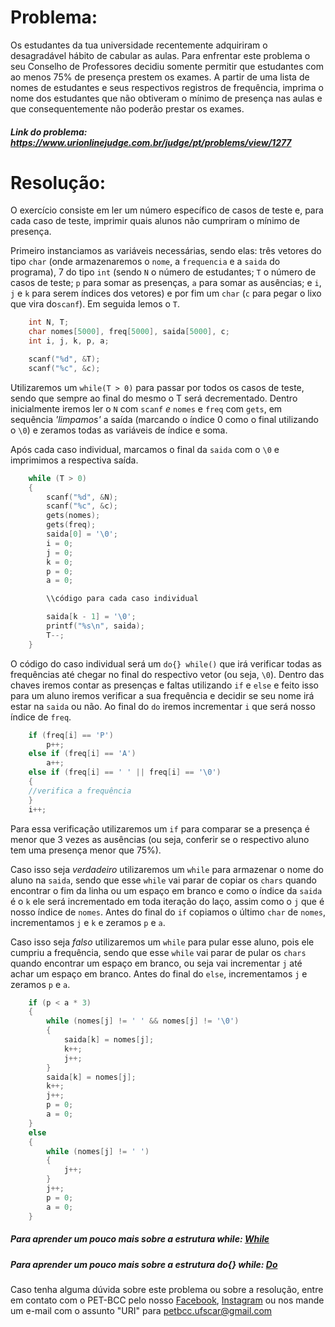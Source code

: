 # Problema:

Os estudantes da tua universidade recentemente adquiriram o desagradável hábito de cabular as aulas. Para enfrentar este problema o seu Conselho de Professores decidiu somente permitir que estudantes com ao menos 75% de presença prestem os exames. A partir de uma lista de nomes de estudantes e seus respectivos registros de frequência, imprima o nome dos estudantes que não obtiveram o mínimo de presença nas aulas e que consequentemente não poderão prestar os exames.

##### Link do problema: https://www.urionlinejudge.com.br/judge/pt/problems/view/1277
 
# Resolução:

O exercício consiste em ler um número específico de casos de teste e, para cada caso de teste, imprimir quais alunos não cumpriram o mínimo de presença.

Primeiro instanciamos as variáveis necessárias, sendo elas: três vetores do tipo `char` (onde armazenaremos o `nome`, a `frequencia` e a `saida` do programa), 7 do tipo `int` (sendo `N` o número de estudantes; `T` o número de casos de teste; `p` para somar as presenças, `a` para somar as ausências; e `i`, `j` e `k` para serem índices dos vetores) e por fim um `char` (`c` para pegar o lixo que vira do`scanf`). Em seguida lemos o `T`.

```c
    int N, T;
    char nomes[5000], freq[5000], saida[5000], c;
    int i, j, k, p, a;

    scanf("%d", &T);
    scanf("%c", &c);
```

Utilizaremos um `while(T > 0)` para passar por todos os casos de teste, sendo que sempre ao final do mesmo o T será decrementado. Dentro inicialmente iremos ler o `N` com `scanf` _e_ `nomes` e `freq` com `gets`, em sequência _'limpamos'_ a saída (marcando o índice 0 como o final utilizando o `\0`) e zeramos todas as variáveis de índice e soma.

Após cada caso individual, marcamos o final da `saida` com o `\0` e imprimimos a respectiva saída.

```c
    while (T > 0)
    {
        scanf("%d", &N);
        scanf("%c", &c);
        gets(nomes);
        gets(freq);
        saida[0] = '\0';
        i = 0;
        j = 0;
        k = 0;
        p = 0;
        a = 0;

        \\código para cada caso individual

        saida[k - 1] = '\0';
        printf("%s\n", saida);
        T--;
    }
```

O código do caso individual será um `do{} while()` que irá verificar todas as frequências até chegar no final do respectivo vetor (ou seja, `\0`). Dentro das chaves iremos contar as presenças e faltas utilizando `if` e `else` e feito isso para um aluno iremos verificar a sua frequência e decidir se seu nome irá estar na `saida` ou não. Ao final do `do` iremos incrementar `i` que será nosso índice de `freq`.

```c
    if (freq[i] == 'P')
        p++;
    else if (freq[i] == 'A')
        a++;
    else if (freq[i] == ' ' || freq[i] == '\0')
    {
    //verifica a frequência
    }
    i++;
```

Para essa verificação utilizaremos um `if` para comparar se a presença é menor que 3 vezes as ausências (ou seja, conferir se o respectivo aluno tem uma presença menor que 75%). 

Caso isso seja _verdadeiro_ utilizaremos um `while` para armazenar o nome do aluno na `saida`, sendo que esse `while` vai parar de copiar os `chars` quando encontrar o fim da linha ou um espaço em branco e como o índice da `saida` é o `k` ele será incrementado em toda iteração do laço, assim como o `j` que é nosso índice de `nomes`. Antes do final do `if` copiamos o último `char` de `nomes`, incrementamos `j` e `k` e zeramos `p` e `a`.

Caso isso seja _falso_ utilizaremos um `while` para pular esse aluno, pois ele cumpriu a frequência, sendo que esse `while` vai parar de pular os `chars` quando encontrar um espaço em branco, ou seja vai incrementar `j` até achar um espaço em branco. Antes do final do `else`, incrementamos `j` e zeramos `p` e `a`.

```c
    if (p < a * 3)
    {
        while (nomes[j] != ' ' && nomes[j] != '\0')
        {
            saida[k] = nomes[j];
            k++;
            j++;
        }
        saida[k] = nomes[j];
        k++;
        j++;
        p = 0;
        a = 0;
    }
    else
    {
        while (nomes[j] != ' ')
        {
            j++;
        }
        j++;
        p = 0;
        a = 0;
    }
```


##### Para aprender um pouco mais sobre a estrutura while: [While](http://linguagemc.com.br/o-comando-while-em-c/)

##### Para aprender um pouco mais sobre a estrutura do{} while: [Do](http://linguagemc.com.br/comando-do-while/)

Caso tenha alguma dúvida sobre este problema ou sobre a resolução, entre em contato com o PET-BCC pelo nosso
[Facebook](https://www.facebook.com/petbcc/),
[Instagram](https://www.instagram.com/petbcc.ufscar/)
ou nos mande um e-mail com o assunto "URI" para  petbcc.ufscar@gmail.com
